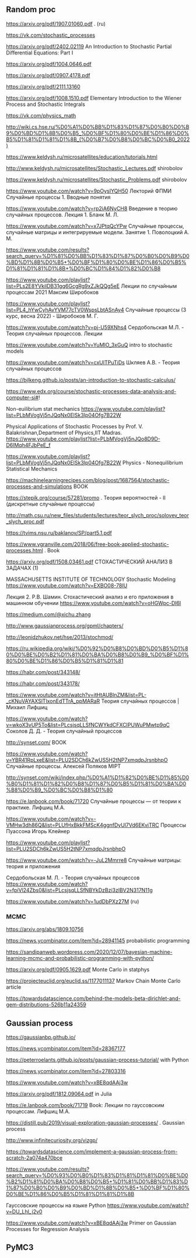## Random proc

https://arxiv.org/pdf/1907.01060.pdf . (ru)

https://vk.com/stochastic_processes

https://arxiv.org/pdf/2402.02119 An Introduction to Stochastic Partial Differential Equations: Part I

https://arxiv.org/pdf/1004.0646.pdf

https://arxiv.org/pdf/0907.4178.pdf

https://arxiv.org/pdf/2111.13160

https://arxiv.org/pdf/1008.1510.pdf  Elementary Introduction to the Wiener Process and
Stochastic Integrals

https://vk.com/physics_math

http://wiki.cs.hse.ru/%D0%A1%D0%BB%D1%83%D1%87%D0%B0%D0%B9%D0%BD%D1%8B%D0%B5_%D0%BF%D1%80%D0%BE%D1%86%D0%B5%D1%81%D1%81%D1%8B_(%D0%B7%D0%B8%D0%BC%D0%B0_2022)

https://www.keldysh.ru/microsatellites/education/tutorials.html

http://www.keldysh.ru/microsatellites/Stochastic_Lectures.pdf shirobolov

https://www.keldysh.ru/microsatellites/Stochastic_Problems.pdf  shirobolov

https://www.youtube.com/watch?v=9pOysIYQH50 Лекторий ФПМИ Случайные процессы 1. Вводные понятия

https://www.youtube.com/watch?v=rp2iA6NyCH8  Введение в теорию случайных процессов. Лекция 1. Бланк М. Л.

https://www.youtube.com/watch?v=x7JPtqQcYPw Случайные процессы, случайные матрицы и интегрируемые модели. Занятие 1. Поволоцкий А. М.

https://www.youtube.com/results?search_query=%D1%81%D0%BB%D1%83%D1%87%D0%B0%D0%B9%D0%BD%D1%8B%D0%B5+%D0%BF%D1%80%D0%BE%D1%86%D0%B5%D1%81%D1%81%D1%8B+%D0%BC%D1%84%D1%82%D0%B8

https://www.youtube.com/playlist?list=PLs2E8YVkilDB31gq6GcgRg9xZJkQQg5eE Лекции по случайным процессам 2021 Максим Широбоков


https://www.youtube.com/playlist?list=PL4_hYwCyhAvYVM77cTV0WspsLbtASnAy4 Случайные процессы (3 курс, весна 2022) - Широбоков М. Г.

https://www.youtube.com/watch?v=pj-U59XNhs4 Сердобольская М.Л. - Теория случайных процессов. Лекции

https://www.youtube.com/watch?v=YuMIO_3xGuQ  intro to stochastic models

https://www.youtube.com/watch?v=cxUITPuTiDs Шкляев А.В. - Теория случайных процессов 

https://bjlkeng.github.io/posts/an-introduction-to-stochastic-calculus/

https://www.edx.org/course/stochastic-processes-data-analysis-and-computer-si#!

Non-euilibrium stat mechanics
https://www.youtube.com/playlist?list=PLbMVogVj5nJQqNx0ElSk3Ip04Ofg7B22W

Physical Applications of Stochastic Processes by Prof. V. Balakrishnan,Department of Physics,IIT Madras.
https://www.youtube.com/playlist?list=PLbMVogVj5nJQo8D9D-D6lMqh4FJbPeE_f


https://www.youtube.com/playlist?list=PLbMVogVj5nJQqNx0ElSk3Ip04Ofg7B22W Physics - Nonequilibrium Statistical Mechanics

https://machinelearningrecipes.com/blog/post/1687564/stochastic-processes-and-simulations BOOK

https://stepik.org/course/57281/promo . Теория вероятностей - II (дискретные случайные процессы)

http://math.csu.ru/new_files/students/lectures/teor_slych_proc/solovev_teor_slych_proc.pdf

https://tvims.nsu.ru/baklanov/SP/part5.1.pdf

https://www.vgranville.com/2018/06/free-book-applied-stochastic-processes.html . Book

https://arxiv.org/pdf/1508.03461.pdf СТОХАСТИЧЕСКИЙ АНАЛИЗ В ЗАДАЧАХ (1)

MASSACHUSETTS INSTITUTE OF TECHNOLOGY Stochastic Modeling
https://www.youtube.com/watch?v=EXBO08-78IU

Лекция 2. Р.В. Шамин. Стохастический анализ и его приложения в машинном обучении
https://www.youtube.com/watch?v=oHGWpc-Dl6I


https://medium.com/@xichu.zhang

http://www.gaussianprocess.org/gpml/chapters/

http://leonidzhukov.net/hse/2013/stochmod/

https://ru.wikipedia.org/wiki/%D0%92%D0%B8%D0%BD%D0%B5%D1%80%D0%BE%D0%B2%D1%81%D0%BA%D0%B8%D0%B9_%D0%BF%D1%80%D0%BE%D1%86%D0%B5%D1%81%D1%81

https://habr.com/post/343148/

https://habr.com/post/343178/

https://www.youtube.com/watch?v=itHtAUBlnZM&list=PL-_cKNuVAYAXSlTlxonEdTTrA_ppMARaR Теория случайных процессов | Михаил Лифшиц

https://www.youtube.com/watch?v=wkoX3vUP5To&list=PLcsjsqLLSfNCWYkdCFXCIPUWuPMwtp9qC Соколов Д. Д. - Теория случайный процессов

http://synset.com/  BOOK

https://www.youtube.com/watch?v=YBR41RpLxeE&list=PLU2SDCh6kZwUS5H2tNP7xmqdpJrsnbhpO Случайные процессы. Алексей Поляков MIPT

http://synset.com/wiki/index.php/%D0%A1%D1%82%D0%BE%D1%85%D0%B0%D1%81%D1%82%D0%B8%D1%87%D0%B5%D1%81%D0%BA%D0%B8%D0%B9_%D0%BC%D0%B8%D1%80



https://e.lanbook.com/book/71720 Случайные процессы — от теории к практике. Лифшиц М.А.

https://www.youtube.com/watch?v=-VMHw3dh86Q&list=PLUfHxBkkFMScK4ggnfDyUl7Vd6EKvjTRC Процессы Пуассона
Игорь Клейнер

https://www.youtube.com/playlist?list=PLU2SDCh6kZwUS5H2tNP7xmqdpJrsnbhpO

https://www.youtube.com/watch?v=-JuL2Mmrre8 Случайные матрицы: теория и приложения

Сердобольская М. Л. - Теория случайных процессов https://www.youtube.com/watch?v=fpiVl24Zbs0&list=PLcsjsqLLSfNBYkDzBzi3zlBV2N317N11g

https://www.youtube.com/watch?v=1udDbPXz27M (ru)


### MCMC

https://arxiv.org/abs/1809.10756

https://news.ycombinator.com/item?id=28941145 probabilistic programming 

https://sandipanweb.wordpress.com/2020/12/07/bayesian-machine-learning-mcmc-and-probabilistic-programming-with-python/

https://arxiv.org/pdf/0905.1629.pdf Monte Carlo in statphys

https://projecteuclid.org/euclid.ss/1177011137 Markov Chain Monte Carlo article

https://towardsdatascience.com/behind-the-models-beta-dirichlet-and-gem-distributions-526b11a24359



## Gaussian process 

https://gaussianbp.github.io/

https://news.ycombinator.com/item?id=28367177

https://peterroelants.github.io/posts/gaussian-process-tutorial/ with Python

https://news.ycombinator.com/item?id=27803316

https://www.youtube.com/watch?v=xBE8qdAAj3w

https://arxiv.org/pdf/1812.09064.pdf in Julia

https://e.lanbook.com/book/71719 Book: Лекции по гауссовским процессам. Лифшиц М.А.

https://distill.pub/2019/visual-exploration-gaussian-processes/ . Gaussian process

http://www.infinitecuriosity.org/vizgp/

https://towardsdatascience.com/implement-a-gaussian-process-from-scratch-2a074a470bce

https://www.youtube.com/results?search_query=%D0%93%D0%B0%D1%83%D1%81%D1%81%D0%BE%D0%B2%D1%81%D0%BA%D0%B8%D0%B5+%D1%81%D0%BB%D1%83%D1%87%D0%B0%D0%B9%D0%BD%D1%8B%D0%B5+%D0%BF%D1%80%D0%BE%D1%86%D0%B5%D1%81%D1%81%D1%8B

Гауссовские процессы на языке Python
https://www.youtube.com/watch?v=DU_Lhl_j2v0

https://www.youtube.com/watch?v=xBE8qdAAj3w Primer on Gaussian Processes for Regression Analysis

## PyMC3
